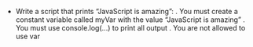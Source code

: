 - Write a script that prints “JavaScript is amazing”:
  . You must create a constant variable called myVar with the value “JavaScript is amazing”
  . You must use console.log(...) to print all output
  . You are not allowed to use var 
